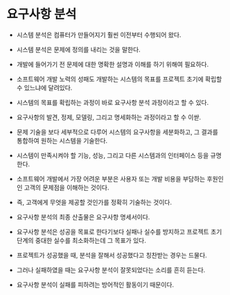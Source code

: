# 요구사항 분석

- 시스템 분석은 컴퓨터가 만들어지기 훨씬 이전부터 수행되어 왔다.

- 시스템 분석은 문제에 정의를 내리는 것을 말한다.

- 개발에 들어가기 전 문제에 대한 명확한 설명과 이해를 하기 위해여 필요하다.

- 소프트웨어 개발 노력의 성패도 개발하는 시스템의 목표를 프로젝트 초기에 확립할 수 있느냐에 달려있다.

- 시스템의 목표를 확립하는 과정이 바로 요구사항 분석 과정이라고 할 수 있다.

- 요구사항의 발견, 정제, 모델링, 그리고 명세화하는 과정이라고 할 수 이싿.

- 문제 기술을 보다 세부적으로 다루어 시스템의 요구사항을 세분화하고, 그 결과를 통합하여 원하는 시스템을 기술한다.

- 시스템이 만족시켜야 할 기능, 성능, 그리고 다른 시스템과의 인터페이스 등을 규명한다.

- 소프트웨어 개발에서 가장 어려운 부분은 사용자 또는 개발 비용을 부담하는 후원인인 고객의 문제점을 이해하는 것이다.

- 즉, 고객에게 무엇을 제공할 것인가를 정확히 기술하는 것이다.

- 요구사항 분석의 최종 산출물은 요구사항 명세서이다.

- 요구사항 분석은 성공을 목표로 한다기보다 실패나 실수를 방지하고 프로젝트 초기 단계의 중대한 실수를 최소화하는데 그 목표가 있다.

- 프로젝트가 성공했을 때, 분석을 잘해서 성공했다고 칭찬받는 경우는 드물다.

- 그러나 실패하였을 때는 요구사항 분석이 잘못되었다는 소리를 흔히 듣는다. 

- 요구사항 분석이 실패를 피하려는 방어적인 활동이기 때문이다.